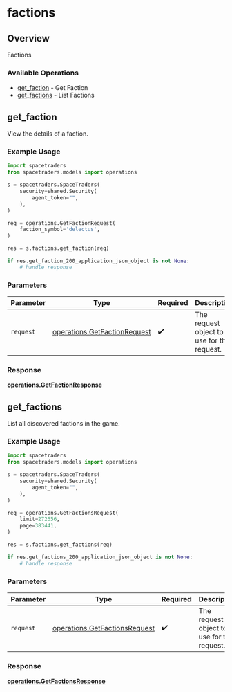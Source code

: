 # factions

## Overview

Factions

### Available Operations

* [get_faction](#get_faction) - Get Faction
* [get_factions](#get_factions) - List Factions

## get_faction

View the details of a faction.

### Example Usage

```python
import spacetraders
from spacetraders.models import operations

s = spacetraders.SpaceTraders(
    security=shared.Security(
        agent_token="",
    ),
)

req = operations.GetFactionRequest(
    faction_symbol='delectus',
)

res = s.factions.get_faction(req)

if res.get_faction_200_application_json_object is not None:
    # handle response
```

### Parameters

| Parameter                                                                    | Type                                                                         | Required                                                                     | Description                                                                  |
| ---------------------------------------------------------------------------- | ---------------------------------------------------------------------------- | ---------------------------------------------------------------------------- | ---------------------------------------------------------------------------- |
| `request`                                                                    | [operations.GetFactionRequest](../../models/operations/getfactionrequest.md) | :heavy_check_mark:                                                           | The request object to use for the request.                                   |


### Response

**[operations.GetFactionResponse](../../models/operations/getfactionresponse.md)**


## get_factions

List all discovered factions in the game.

### Example Usage

```python
import spacetraders
from spacetraders.models import operations

s = spacetraders.SpaceTraders(
    security=shared.Security(
        agent_token="",
    ),
)

req = operations.GetFactionsRequest(
    limit=272656,
    page=383441,
)

res = s.factions.get_factions(req)

if res.get_factions_200_application_json_object is not None:
    # handle response
```

### Parameters

| Parameter                                                                      | Type                                                                           | Required                                                                       | Description                                                                    |
| ------------------------------------------------------------------------------ | ------------------------------------------------------------------------------ | ------------------------------------------------------------------------------ | ------------------------------------------------------------------------------ |
| `request`                                                                      | [operations.GetFactionsRequest](../../models/operations/getfactionsrequest.md) | :heavy_check_mark:                                                             | The request object to use for the request.                                     |


### Response

**[operations.GetFactionsResponse](../../models/operations/getfactionsresponse.md)**

